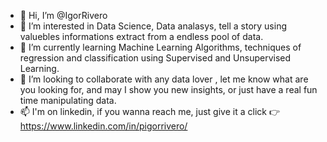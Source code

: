 - 👋 Hi, I’m @IgorRivero
- 👀 I’m interested in Data Science, Data analasys, tell a story using valuebles informations extract from a endless pool of data.
- 🌱 I’m currently learning Machine Learning Algorithms, techniques of regression and classification using Supervised and Unsupervised Learning.
- 💞️ I’m looking to collaborate with any data lover , let me know what are you looking for, and may I show you new insights, or just have a real fun time manipulating data. 
- 📫 I'm on linkedin, if you wanna reach me, just give it a click  👉 https://www.linkedin.com/in/pigorrivero/ 

<!---
IgorRivero/IgorRivero is a ✨ special ✨ repository because its `README.md` (this file) appears on your GitHub profile.
You can click the Preview link to take a look at your changes.
--->
